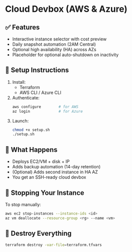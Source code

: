 
# Cloud Devbox (AWS & Azure)

## ✅ Features
- Interactive instance selector with cost preview
- Daily snapshot automation (2AM Central)
- Optional high availability (HA) across AZs
- Placeholder for optional auto-shutdown on inactivity

## 🚀 Setup Instructions
1. Install:
   - Terraform
   - AWS CLI / Azure CLI
2. Authenticate:
   ```bash
   aws configure        # for AWS
   az login             # for Azure
   ```
3. Launch:
   ```bash
   chmod +x setup.sh
   ./setup.sh
   ```

## 🧠 What Happens
- Deploys EC2/VM + disk + IP
- Adds backup automation (14-day retention)
- (Optional) Adds second instance in HA AZ
- You get an SSH-ready cloud devbox

## 🛑 Stopping Your Instance
To stop manually:
```bash
aws ec2 stop-instances --instance-ids <id>
az vm deallocate --resource-group <rg> --name <vm>
```

## 🧹 Destroy Everything
```bash
terraform destroy -var-file=terraform.tfvars
```
